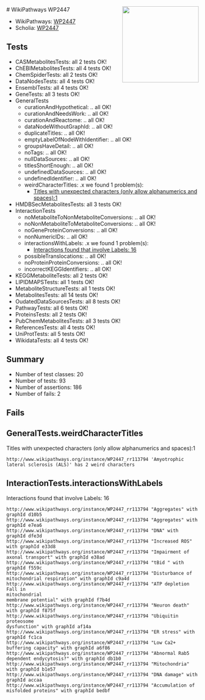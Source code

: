<img style="float: right; width: 200px" src="https://upload.wikimedia.org/wikipedia/commons/thumb/8/83/Wplogo_with_text_500.png/640px-Wplogo_with_text_500.png" />
# WikiPathways WP2447

* WikiPathways: [WP2447](https://wikipathways.org/pathways/WP2447)
* Scholia: [WP2447](https://scholia.toolforge.org/wikipathways/WP2447)
## Tests
* CASMetabolitesTests: all 2 tests OK!
* ChEBIMetabolitesTests: all 4 tests OK!
* ChemSpiderTests: all 2 tests OK!
* DataNodesTests: all 4 tests OK!
* EnsemblTests: all 4 tests OK!
* GeneTests: all 3 tests OK!
* GeneralTests
    * curationAndHypothetical: .. all OK!
    * curationAndNeedsWork: .. all OK!
    * curationAndReactome: .. all OK!
    * dataNodeWithoutGraphId: .. all OK!
    * duplicateTitles: .. all OK!
    * emptyLabelOfNodeWithIdentifier: .. all OK!
    * groupsHaveDetail: .. all OK!
    * noTags: .. all OK!
    * nullDataSources: .. all OK!
    * titlesShortEnough: .. all OK!
    * undefinedDataSources: .. all OK!
    * undefinedIdentifier: .. all OK!
    * weirdCharacterTitles: .x we found 1 problem(s):
        * [Titles with unexpected characters (only allow alphanumerics and spaces):1](#fda87b3f)
* HMDBSecMetabolitesTests: all 3 tests OK!
* InteractionTests
    * noMetaboliteToNonMetaboliteConversions: .. all OK!
    * noNonMetaboliteToMetaboliteConversions: .. all OK!
    * noGeneProteinConversions: .. all OK!
    * nonNumericIDs: .. all OK!
    * interactionsWithLabels: .x we found 1 problem(s):
        * [Interactions found that involve Labels: 16](#fe97a8be)
    * possibleTranslocations: .. all OK!
    * noProteinProteinConversions: .. all OK!
    * incorrectKEGGIdentifiers: .. all OK!
* KEGGMetaboliteTests: all 2 tests OK!
* LIPIDMAPSTests: all 1 tests OK!
* MetaboliteStructureTests: all 1 tests OK!
* MetabolitesTests: all 14 tests OK!
* OudatedDataSourcesTests: all 8 tests OK!
* PathwayTests: all 6 tests OK!
* ProteinsTests: all 2 tests OK!
* PubChemMetabolitesTests: all 3 tests OK!
* ReferencesTests: all 4 tests OK!
* UniProtTests: all 5 tests OK!
* WikidataTests: all 4 tests OK!


## Summary

* Number of test classes: 20
* Number of tests: 93
* Number of assertions: 186
* Number of fails: 2

## Fails

<a name="fda87b3f" />

## GeneralTests.weirdCharacterTitles

Titles with unexpected characters (only allow alphanumerics and spaces):1
```
http://www.wikipathways.org/instance/WP2447_rr113794 'Amyotrophic lateral sclerosis (ALS)' has 2 weird characters
```

<a name="fe97a8be" />

## InteractionTests.interactionsWithLabels

Interactions found that involve Labels: 16
```
http://www.wikipathways.org/instance/WP2447_rr113794 "Aggregates" with graphId d10b5
http://www.wikipathways.org/instance/WP2447_rr113794 "Aggregates" with graphId e7ea6
http://www.wikipathways.org/instance/WP2447_rr113794 "DNA" with graphId dfe3d
http://www.wikipathways.org/instance/WP2447_rr113794 "Increased ROS" with graphId e33d8
http://www.wikipathways.org/instance/WP2447_rr113794 "Impairment of  axonal transport" with graphId e38ad
http://www.wikipathways.org/instance/WP2447_rr113794 "tBid " with graphId f559c
http://www.wikipathways.org/instance/WP2447_rr113794 "Disturbance of
mitochondrial respiration" with graphId c9a4d
http://www.wikipathways.org/instance/WP2447_rr113794 "ATP depletion Fall in
mitochondrial
membrane potential" with graphId f7b4d
http://www.wikipathways.org/instance/WP2447_rr113794 "Neuron death" with graphId f875f
http://www.wikipathways.org/instance/WP2447_rr113794 "Ubiquitin proteosome
dysfunction" with graphId af14a
http://www.wikipathways.org/instance/WP2447_rr113794 "ER stress" with graphId fc1ca
http://www.wikipathways.org/instance/WP2447_rr113794 "Low Ca2+ buffering capacity" with graphId a6f86
http://www.wikipathways.org/instance/WP2447_rr113794 "Abnormal Rab5  dependent endycytosis?" with graphId db1b0
http://www.wikipathways.org/instance/WP2447_rr113794 "Mitochondria" with graphId b1e57
http://www.wikipathways.org/instance/WP2447_rr113794 "DNA damage" with graphId accaa
http://www.wikipathways.org/instance/WP2447_rr113794 "Accumulation of
misfolded proteins" with graphId bedbf
```

